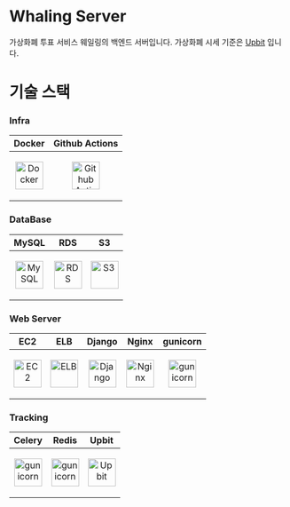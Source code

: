 # Whaling Server

가상화폐 투표 서비스 웨일링의 백엔드 서버입니다. 가상화폐 시세 기준은 [Upbit](https://upbit.com/home) 입니다.

# 기술 스택

### Infra

|Docker|Github Actions|
|---|---|
|<p align="center"><img src="https://s3.us-west-2.amazonaws.com/secure.notion-static.com/30f0f63b-c694-4b32-b2d8-7ab2468a9374/docker.png?X-Amz-Algorithm=AWS4-HMAC-SHA256&X-Amz-Content-Sha256=UNSIGNED-PAYLOAD&X-Amz-Credential=AKIAT73L2G45EIPT3X45%2F20220130%2Fus-west-2%2Fs3%2Faws4_request&X-Amz-Date=20220130T150641Z&X-Amz-Expires=86400&X-Amz-Signature=9f741701b635150719440df58d6e639fdde4861002f68f87933027f76f7636e3&X-Amz-SignedHeaders=host&response-content-disposition=filename%20%3D%22docker.png%22&x-id=GetObject" width="50px"  title= "Docker"/></p>|<p align="center"><img src="https://s3.us-west-2.amazonaws.com/secure.notion-static.com/fcfbd392-1dca-44d7-b7be-69e6c731d77c/github_actions.png?X-Amz-Algorithm=AWS4-HMAC-SHA256&X-Amz-Content-Sha256=UNSIGNED-PAYLOAD&X-Amz-Credential=AKIAT73L2G45EIPT3X45%2F20220130%2Fus-west-2%2Fs3%2Faws4_request&X-Amz-Date=20220130T150726Z&X-Amz-Expires=86400&X-Amz-Signature=1d361f61aca12b61cc5900c42896c57d3d25822f06e830a771ee5a9da4393ee5&X-Amz-SignedHeaders=host&response-content-disposition=filename%20%3D%22github%2520actions.png%22&x-id=GetObject" width="50px"  title= "Github Actions"/></p>|

### DataBase

|MySQL|RDS|S3|
|---|---|---|
|<p align="center"><img src="https://s3.us-west-2.amazonaws.com/secure.notion-static.com/05d6790c-42bc-4e04-8401-cf7bca77b498/Amazon-RDS_MySQL_instance_light-bg4x.png?X-Amz-Algorithm=AWS4-HMAC-SHA256&X-Amz-Content-Sha256=UNSIGNED-PAYLOAD&X-Amz-Credential=AKIAT73L2G45EIPT3X45%2F20220130%2Fus-west-2%2Fs3%2Faws4_request&X-Amz-Date=20220130T145313Z&X-Amz-Expires=86400&X-Amz-Signature=429f9427facffc71c6d038989da9033fa2f8abf81685849a147148c8eb4b8e47&X-Amz-SignedHeaders=host&response-content-disposition=filename%20%3D%22Amazon-RDS_MySQL_instance_light-bg%25404x.png%22&x-id=GetObject" width="50px"  title= "MySQL"/>|<p align="center"><img src="https://s3.us-west-2.amazonaws.com/secure.notion-static.com/74b76f22-b587-42af-b9af-3f3785ce4cdb/Amazon-RDS_Amazon-RDS_instance_light-bg4x.png?X-Amz-Algorithm=AWS4-HMAC-SHA256&X-Amz-Content-Sha256=UNSIGNED-PAYLOAD&X-Amz-Credential=AKIAT73L2G45EIPT3X45%2F20220130%2Fus-west-2%2Fs3%2Faws4_request&X-Amz-Date=20220130T145516Z&X-Amz-Expires=86400&X-Amz-Signature=e813299d120ec2e31d321dabe131e4befc228a9e0165cf85fe25b39ca69ae825&X-Amz-SignedHeaders=host&response-content-disposition=filename%20%3D%22Amazon-RDS_Amazon-RDS_instance_light-bg%25404x.png%22&x-id=GetObject" width="50px"  title="RDS"/>|<p align="center"><img src="https://s3.us-west-2.amazonaws.com/secure.notion-static.com/17678404-159b-49d3-9fe2-f0c6701992c7/Amazon-Simple-Storage-Service-S3_Bucket-with-Objects_light-bg4x.png?X-Amz-Algorithm=AWS4-HMAC-SHA256&X-Amz-Content-Sha256=UNSIGNED-PAYLOAD&X-Amz-Credential=AKIAT73L2G45EIPT3X45%2F20220130%2Fus-west-2%2Fs3%2Faws4_request&X-Amz-Date=20220130T145600Z&X-Amz-Expires=86400&X-Amz-Signature=b881eb509a98b2f00f995e0dbeb54b8e1b1d0d47a48bdc50942a3c408a360b24&X-Amz-SignedHeaders=host&response-content-disposition=filename%20%3D%22Amazon-Simple-Storage-Service-S3_Bucket-with-Objects_light-bg%25404x.png%22&x-id=GetObject" width="50px"  title="S3" />

### Web Server

|EC2|ELB|Django|Nginx|gunicorn|
|---|---|---|---|---|
|<p align="center"><img src="https://s3.us-west-2.amazonaws.com/secure.notion-static.com/12d9cdd2-bb95-4a6f-9c78-11fffab1def1/Amazon-EC24x.png?X-Amz-Algorithm=AWS4-HMAC-SHA256&X-Amz-Content-Sha256=UNSIGNED-PAYLOAD&X-Amz-Credential=AKIAT73L2G45EIPT3X45%2F20220130%2Fus-west-2%2Fs3%2Faws4_request&X-Amz-Date=20220130T145706Z&X-Amz-Expires=86400&X-Amz-Signature=e83e7f6a3aff5bb8b528f5f169967fbf156266f7f3065284b98c1b77df6f3ae1&X-Amz-SignedHeaders=host&response-content-disposition=filename%20%3D%22Amazon-EC2%25404x.png%22&x-id=GetObject" width="50px"  title="EC2" />|<p align="center"><img src="https://s3.us-west-2.amazonaws.com/secure.notion-static.com/46674649-30fa-4de3-90bd-622784dffa80/Elastic-Load-Balancing-ELB_Application-load-balancer_light-bg4x.png?X-Amz-Algorithm=AWS4-HMAC-SHA256&X-Amz-Content-Sha256=UNSIGNED-PAYLOAD&X-Amz-Credential=AKIAT73L2G45EIPT3X45%2F20220130%2Fus-west-2%2Fs3%2Faws4_request&X-Amz-Date=20220130T145752Z&X-Amz-Expires=86400&X-Amz-Signature=d9dde558162d5c45d6454f5cb1e6a2038b71b5cdcb932828d65a7e35a6e3fe9d&X-Amz-SignedHeaders=host&response-content-disposition=filename%20%3D%22Elastic-Load-Balancing-ELB_Application-load-balancer_light-bg%25404x.png%22&x-id=GetObject" width="50px"  title="ELB" />|<p align="center"><img src="https://s3.us-west-2.amazonaws.com/secure.notion-static.com/1ffb0fcd-aef1-4f33-afe0-29de68a1bb0b/django_original_logo_icon_146559.png?X-Amz-Algorithm=AWS4-HMAC-SHA256&X-Amz-Content-Sha256=UNSIGNED-PAYLOAD&X-Amz-Credential=AKIAT73L2G45EIPT3X45%2F20220130%2Fus-west-2%2Fs3%2Faws4_request&X-Amz-Date=20220130T150314Z&X-Amz-Expires=86400&X-Amz-Signature=d66642ec98dfa1597a5bfa87d82c85173a9d762da2699f4f8f05374c47512bcd&X-Amz-SignedHeaders=host&response-content-disposition=filename%20%3D%22django_original_logo_icon_146559.png%22&x-id=GetObject" width="50px"  title="Django" />|<p align="center"><img src="https://s3.us-west-2.amazonaws.com/secure.notion-static.com/b7c8a183-f394-4d27-8f2c-1fef602c2945/nginx.png?X-Amz-Algorithm=AWS4-HMAC-SHA256&X-Amz-Content-Sha256=UNSIGNED-PAYLOAD&X-Amz-Credential=AKIAT73L2G45EIPT3X45%2F20220130%2Fus-west-2%2Fs3%2Faws4_request&X-Amz-Date=20220130T150338Z&X-Amz-Expires=86400&X-Amz-Signature=d378c2cb7315d743544319229b9ef12888d187be2138154932c78ff21c038697&X-Amz-SignedHeaders=host&response-content-disposition=filename%20%3D%22nginx.png%22&x-id=GetObject" width="50px"  title="Nginx" />|<p align="center"><img src="https://s3.us-west-2.amazonaws.com/secure.notion-static.com/4604d77c-c032-4556-a015-dcbb1fbad634/gunicorn_logo_icon_170045.png?X-Amz-Algorithm=AWS4-HMAC-SHA256&X-Amz-Content-Sha256=UNSIGNED-PAYLOAD&X-Amz-Credential=AKIAT73L2G45EIPT3X45%2F20220130%2Fus-west-2%2Fs3%2Faws4_request&X-Amz-Date=20220130T150410Z&X-Amz-Expires=86400&X-Amz-Signature=ddc96ba6009d44b1e5af1a96cdc9316a8e9d8a4693bc5724af703617c2ddbf0d&X-Amz-SignedHeaders=host&response-content-disposition=filename%20%3D%22gunicorn_logo_icon_170045.png%22&x-id=GetObject" width="50px"  title="gunicorn" />

### Tracking

|Celery|Redis|Upbit
|---|---|---|
|<p align="center"><img src="https://s3.us-west-2.amazonaws.com/secure.notion-static.com/aa576cba-e5b9-4851-b852-6e3c17b3e833/pngwing.com.png?X-Amz-Algorithm=AWS4-HMAC-SHA256&X-Amz-Content-Sha256=UNSIGNED-PAYLOAD&X-Amz-Credential=AKIAT73L2G45EIPT3X45%2F20220130%2Fus-west-2%2Fs3%2Faws4_request&X-Amz-Date=20220130T150811Z&X-Amz-Expires=86400&X-Amz-Signature=9703d4590d101a7055eb16c4bdf1ef00787c98e208e4a3d1d9527e42aa3ea838&X-Amz-SignedHeaders=host&response-content-disposition=filename%20%3D%22pngwing.com.png%22&x-id=GetObject" width="50px"  title="gunicorn" />|<p align="center"><img src="https://s3.us-west-2.amazonaws.com/secure.notion-static.com/7eeac880-db91-4344-9d0e-9813f58189ea/redis_plain_wordmark_logo_icon_146367.png?X-Amz-Algorithm=AWS4-HMAC-SHA256&X-Amz-Content-Sha256=UNSIGNED-PAYLOAD&X-Amz-Credential=AKIAT73L2G45EIPT3X45%2F20220130%2Fus-west-2%2Fs3%2Faws4_request&X-Amz-Date=20220130T150821Z&X-Amz-Expires=86400&X-Amz-Signature=2aa58fc0812a51cf3ee17432e21592b5dd7c5d6ba4f61c609ef5f6383a90817c&X-Amz-SignedHeaders=host&response-content-disposition=filename%20%3D%22redis_plain_wordmark_logo_icon_146367.png%22&x-id=GetObject" width="50px"  title="gunicorn" />|<p align="center"><img src="https://s3.us-west-2.amazonaws.com/secure.notion-static.com/3775bfa6-7637-43ab-b9b3-876adbfd85bd/upbit.svg?X-Amz-Algorithm=AWS4-HMAC-SHA256&X-Amz-Content-Sha256=UNSIGNED-PAYLOAD&X-Amz-Credential=AKIAT73L2G45EIPT3X45%2F20220130%2Fus-west-2%2Fs3%2Faws4_request&X-Amz-Date=20220130T151416Z&X-Amz-Expires=86400&X-Amz-Signature=50fa3ccda61aecca3011c98ab0b56692be8b4c6414999199fa3d54eff0bbc7c2&X-Amz-SignedHeaders=host&response-content-disposition=filename%20%3D%22upbit.svg%22&x-id=GetObject" width="50px"  title="Upbit" />